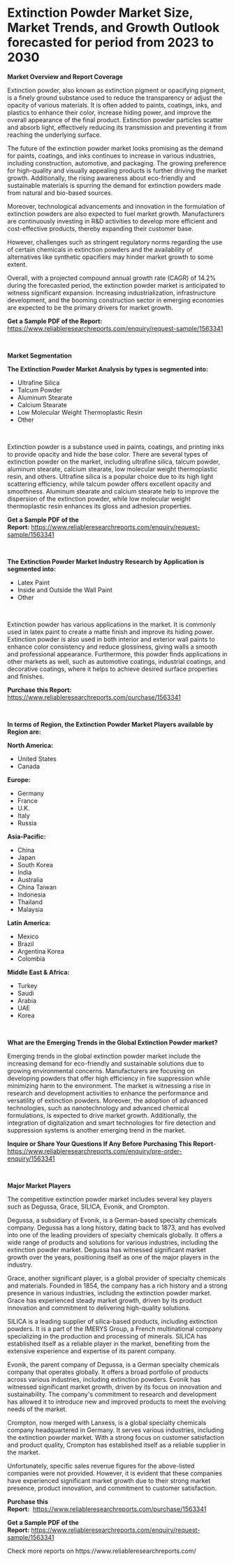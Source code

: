 <p><h1>Extinction Powder Market Size, Market Trends, and Growth Outlook forecasted for period from 2023 to 2030</h1></p><p><strong>Market Overview and Report Coverage</strong></p>
<p><p>Extinction powder, also known as extinction pigment or opacifying pigment, is a finely ground substance used to reduce the transparency or adjust the opacity of various materials. It is often added to paints, coatings, inks, and plastics to enhance their color, increase hiding power, and improve the overall appearance of the final product. Extinction powder particles scatter and absorb light, effectively reducing its transmission and preventing it from reaching the underlying surface.</p><p>The future of the extinction powder market looks promising as the demand for paints, coatings, and inks continues to increase in various industries, including construction, automotive, and packaging. The growing preference for high-quality and visually appealing products is further driving the market growth. Additionally, the rising awareness about eco-friendly and sustainable materials is spurring the demand for extinction powders made from natural and bio-based sources.</p><p>Moreover, technological advancements and innovation in the formulation of extinction powders are also expected to fuel market growth. Manufacturers are continuously investing in R&D activities to develop more efficient and cost-effective products, thereby expanding their customer base.</p><p>However, challenges such as stringent regulatory norms regarding the use of certain chemicals in extinction powders and the availability of alternatives like synthetic opacifiers may hinder market growth to some extent.</p><p>Overall, with a projected compound annual growth rate (CAGR) of 14.2% during the forecasted period, the extinction powder market is anticipated to witness significant expansion. Increasing industrialization, infrastructure development, and the booming construction sector in emerging economies are expected to be the primary drivers for market growth.</p></p>
<p><strong>Get a Sample PDF of the Report:</strong> <a href="https://www.reliableresearchreports.com/enquiry/request-sample/1563341">https://www.reliableresearchreports.com/enquiry/request-sample/1563341</a></p>
<p>&nbsp;</p>
<p><strong>Market Segmentation</strong></p>
<p><strong>The Extinction Powder Market Analysis by types is segmented into:</strong></p>
<p><ul><li>Ultrafine Silica</li><li>Talcum Powder</li><li>Aluminum Stearate</li><li>Calcium Stearate</li><li>Low Molecular Weight Thermoplastic Resin</li><li>Other</li></ul></p>
<p>&nbsp;</p>
<p><p>Extinction powder is a substance used in paints, coatings, and printing inks to provide opacity and hide the base color. There are several types of extinction powder on the market, including ultrafine silica, talcum powder, aluminum stearate, calcium stearate, low molecular weight thermoplastic resin, and others. Ultrafine silica is a popular choice due to its high light scattering efficiency, while talcum powder offers excellent opacity and smoothness. Aluminum stearate and calcium stearate help to improve the dispersion of the extinction powder, while low molecular weight thermoplastic resin enhances its gloss and adhesion properties.</p></p>
<p><strong>Get a Sample PDF of the Report:</strong>&nbsp;<a href="https://www.reliableresearchreports.com/enquiry/request-sample/1563341">https://www.reliableresearchreports.com/enquiry/request-sample/1563341</a></p>
<p>&nbsp;</p>
<p><strong>The Extinction Powder Market Industry Research by Application is segmented into:</strong></p>
<p><ul><li>Latex Paint</li><li>Inside and Outside the Wall Paint</li><li>Other</li></ul></p>
<p>&nbsp;</p>
<p><p>Extinction powder has various applications in the market. It is commonly used in latex paint to create a matte finish and improve its hiding power. Extinction powder is also used in both interior and exterior wall paints to enhance color consistency and reduce glossiness, giving walls a smooth and professional appearance. Furthermore, this powder finds applications in other markets as well, such as automotive coatings, industrial coatings, and decorative coatings, where it helps to achieve desired surface properties and finishes.</p></p>
<p><strong>Purchase this Report:</strong>&nbsp; <a href="https://www.reliableresearchreports.com/purchase/1563341">https://www.reliableresearchreports.com/purchase/1563341</a></p>
<p>&nbsp;</p>
<p><strong>In terms of Region, the Extinction Powder Market Players available by Region are:</strong></p>
<p>
    <p> <strong> North America: </strong>
        <ul>
            <li>United States</li>
            <li>Canada</li>
        </ul>
        </p> 
    <p> <strong> Europe: </strong>
        <ul>
            <li>Germany</li>
            <li>France</li>
            <li>U.K.</li>
            <li>Italy</li>
            <li>Russia</li>
        </ul>
        </p> 
    <p> <strong> Asia-Pacific: </strong>
        <ul>
            <li>China</li>
            <li>Japan</li>
            <li>South Korea</li>
            <li>India</li>
            <li>Australia</li>
            <li>China Taiwan</li>
            <li>Indonesia</li>
            <li>Thailand</li>
            <li>Malaysia</li>
        </ul>
        </p> 
    <p> <strong> Latin America: </strong>
        <ul>
            <li>Mexico</li>
            <li>Brazil</li>
            <li>Argentina Korea</li>
            <li>Colombia</li>
        </ul>
        </p> 
    <p> <strong> Middle East & Africa: </strong>
        <ul>
            <li>Turkey</li>
            <li>Saudi</li>
            <li>Arabia</li>
            <li>UAE</li>
            <li>Korea</li>
        </ul>
    </p>
    </p>
<p>&nbsp;</p>
<p><strong>What are the Emerging Trends in the Global Extinction Powder market?</strong></p>
<p><p>Emerging trends in the global extinction powder market include the increasing demand for eco-friendly and sustainable solutions due to growing environmental concerns. Manufacturers are focusing on developing powders that offer high efficiency in fire suppression while minimizing harm to the environment. The market is witnessing a rise in research and development activities to enhance the performance and versatility of extinction powders. Moreover, the adoption of advanced technologies, such as nanotechnology and advanced chemical formulations, is expected to drive market growth. Additionally, the integration of digitalization and smart technologies for fire detection and suppression systems is another emerging trend in the market.</p></p>
<p><strong>Inquire or Share Your Questions If Any Before Purchasing This Report</strong>- <a href="https://www.reliableresearchreports.com/enquiry/pre-order-enquiry/1563341">https://www.reliableresearchreports.com/enquiry/pre-order-enquiry/1563341</a></p>
<p>&nbsp;</p>
<p><strong>Major Market Players</strong></p>
<p><p>The competitive extinction powder market includes several key players such as Degussa, Grace, SILICA, Evonik, and Crompton. </p><p>Degussa, a subsidiary of Evonik, is a German-based specialty chemicals company. Degussa has a long history, dating back to 1873, and has evolved into one of the leading providers of specialty chemicals globally. It offers a wide range of products and solutions for various industries, including the extinction powder market. Degussa has witnessed significant market growth over the years, positioning itself as one of the major players in the industry.</p><p>Grace, another significant player, is a global provider of specialty chemicals and materials. Founded in 1854, the company has a rich history and a strong presence in various industries, including the extinction powder market. Grace has experienced steady market growth, driven by its product innovation and commitment to delivering high-quality solutions.</p><p>SILICA is a leading supplier of silica-based products, including extinction powders. It is a part of the IMERYS Group, a French multinational company specializing in the production and processing of minerals. SILICA has established itself as a reliable player in the market, benefiting from the extensive experience and expertise of its parent company.</p><p>Evonik, the parent company of Degussa, is a German specialty chemicals company that operates globally. It offers a broad portfolio of products across various industries, including extinction powders. Evonik has witnessed significant market growth, driven by its focus on innovation and sustainability. The company's commitment to research and development has allowed it to introduce new and improved products to meet the evolving needs of the market.</p><p>Crompton, now merged with Lanxess, is a global specialty chemicals company headquartered in Germany. It serves various industries, including the extinction powder market. With a strong focus on customer satisfaction and product quality, Crompton has established itself as a reliable supplier in the market.</p><p>Unfortunately, specific sales revenue figures for the above-listed companies were not provided. However, it is evident that these companies have experienced significant market growth due to their strong market presence, product innovation, and commitment to customer satisfaction.</p></p>
<p><strong>Purchase this Report:</strong>&nbsp;&nbsp;<a href="https://www.reliableresearchreports.com/purchase/1563341">https://www.reliableresearchreports.com/purchase/1563341</a></p>
<p></p>
<p><strong>Get a Sample PDF of the Report:</strong>&nbsp;<a href="https://www.reliableresearchreports.com/enquiry/request-sample/1563341">https://www.reliableresearchreports.com/enquiry/request-sample/1563341</a></p>
<p>Check more reports on https://www.reliableresearchreports.com/</p>